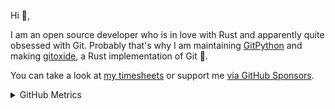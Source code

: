 Hi 👋,

I am an open source developer who is in love with Rust and apparently quite obsessed with Git.
Probably that's why I am maintaining [GitPython][gitpython] and making [gitoxide][gitoxide], a Rust implementation of Git 🎉.

You can take a look at [my timesheets][timesheets] or support me [via GitHub Sponsors][sponsoring].

[gitoxide]: https://github.com/Byron/gitoxide
[gitpython]: https://github.com/gitpython-developers/GitPython
[sponsoring]: https://github.com/sponsors/Byron
[timesheets]: https://github.com/Byron/byron/tree/main/timesheets

<details><summary>GitHub Metrics</summary>
  
<a href="https://github.com/Byron">
  <img align="center" width="49%" src="./.metrics/header.svg" />
</a>
<br/>
<a href="https://github.com/Byron">
  <img align="center" width="49%" src="./.metrics/repositories.svg" />
</a>
<a href="https://github.com/Byron">
  <img align="center" width="49%" src="./.metrics/acti_comm.svg" />
</a>

<a href="https://github.com/Byron">
  <img align="center" width="49%" src="./.metrics/iso_calender.svg" />
</a>

<a href="https://github.com/Byron">
    <img align="center" width="49%" src="./.metrics/issue_pr_lang.svg" />
</a>

<a href="https://github.com/Byron">
    <img align="center" width="49%" src="./.metrics/reactions.svg" />
</a>

<a href="https://github.com/Byron">
    <img align="center" width="49%" src="./.metrics/people.svg" />
</a>

<a href="https://github.com/Byron">
    <img align="center" width="100%" src="./.metrics/achievements.svg" />
</a>

</details>
